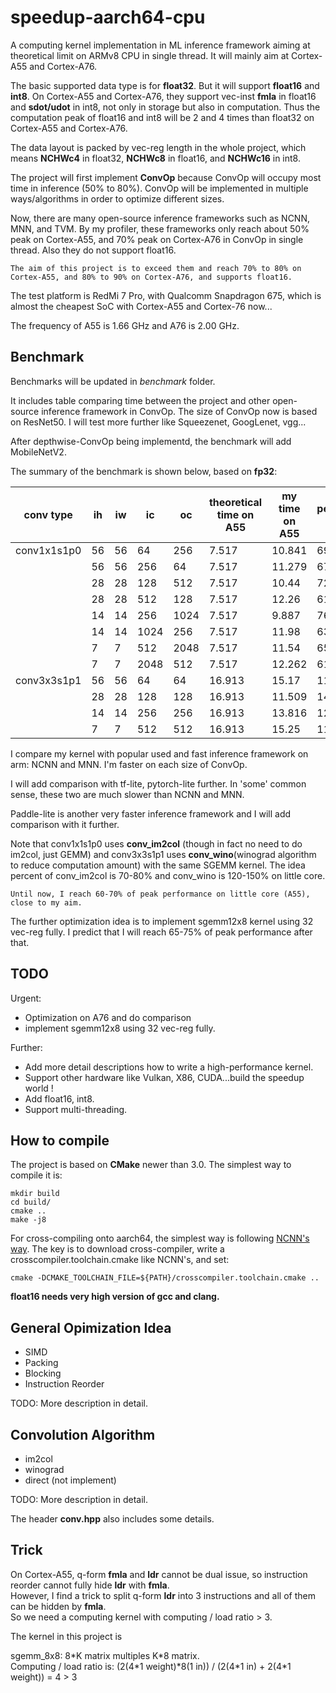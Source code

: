 # speedup-aarch64-cpu
A computing kernel implementation in ML inference framework aiming at theoretical limit on ARMv8 CPU in single thread. It will mainly aim at Cortex-A55 and Cortex-A76.

The basic supported data type is for <b>float32</b>. But it will support <b>float16</b> and <b>int8</b>. On Cortex-A55 and Cortex-A76, they support vec-inst <b>fmla</b> in float16 and <b>sdot/udot</b> in int8, not only in storage but also in computation. Thus the computation peak of float16 and int8 will be 2 and 4 times than float32 on Cortex-A55 and Cortex-A76.

The data layout is packed by vec-reg length in the whole project, which means <b>NCHWc4</b> in float32, <b>NCHWc8</b> in float16, and <b>NCHWc16</b> in int8.

The project will first implement <b>ConvOp</b> because ConvOp will occupy most time in inference (50% to 80%). ConvOp will be implemented in multiple ways/algorithms in order to optimize different sizes.

Now, there are many open-source inference frameworks such as NCNN, MNN, and TVM. By my profiler, these frameworks only reach about 50% peak on Cortex-A55, and 70% peak on Cortex-A76 in ConvOp in single thread. Also they do not support float16.

`The aim of this project is to exceed them and reach 70% to 80% on Cortex-A55, and 80% to 90% on Cortex-A76, and supports float16.`

The test platform is RedMi 7 Pro, with Qualcomm Snapdragon 675, which is almost the cheapest SoC with Cortex-A55 and Cortex-76 now...

The frequency of A55 is 1.66 GHz and A76 is 2.00 GHz.

## Benchmark
Benchmarks will be updated in *benchmark* folder.

It includes table comparing time between the project and other open-source inference framework in ConvOp. The size of ConvOp now is based on ResNet50. I will test more further like Squeezenet, GoogLenet, vgg...

After depthwise-ConvOp being implementd, the benchmark will add MobileNetV2.

The summary of the benchmark is shown below, based on <b>fp32</b>:

|  conv type  | ih | iw |  ic  |  oc  | theoretical time on A55 | my time  on A55 | percent % | NCNN time on A55 | MNN time on A55 |
|-------------|----|----|------|------|-------------------------|-----------------|-----------|------------------|-----------------|
| conv1x1s1p0 | 56 | 56 | 64   | 256  |          7.517          |      10.841     |     69    | 14.70            | 19.826          |
|             | 56 | 56 | 256  | 64   |          7.517          |      11.279     |     67    | 17.87            | 19.85           |
|             | 28 | 28 | 128  | 512  |          7.517          |      10.44      |     72    | 12.74            | 16.232          |
|             | 28 | 28 | 512  | 128  |          7.517          |      12.26      |     61    | 15.37            | 18.617          |
|             | 14 | 14 | 256  | 1024 |          7.517          |      9.887      |     76    | 12.97            | 16.304          |
|             | 14 | 14 | 1024 | 256  |          7.517          |      11.98      |     63    | 15.81            | 22.696          |
|             | 7  | 7  | 512  | 2048 |          7.517          |      11.54      |     65    | 13.33            | 19.045          |
|             | 7  | 7  | 2048 | 512  |          7.517          |      12.262     |     61    | 13.84            | 22.407          |
| conv3x3s1p1 | 56 | 56 | 64   | 64   |          16.913         |      15.17      |    111    | 23.50            | 18.736          |
|             | 28 | 28 | 128  | 128  |          16.913         |      11.509     |    147    | 12.89            | 23.006          |
|             | 14 | 14 | 256  | 256  |          16.913         |      13.816     |    122    | 20.67            | 22.703          |
|             | 7  | 7  | 512  | 512  |          16.913         |      15.25      |    111    | 40.13            | 30.391          |

I compare my kernel with popular used and fast inference framework on arm: NCNN and MNN. I'm faster on each size of ConvOp.

I will add comparison with tf-lite, pytorch-lite further. In 'some' common sense, these two are much slower than NCNN and MNN.

Paddle-lite is another very faster inference framework and I will add comparison with it further.

Note that conv1x1s1p0 uses **conv_im2col** (though in fact no need to do im2col, just GEMM) and conv3x3s1p1 uses **conv_wino**(winograd algorithm to reduce computation amount) with the same SGEMM kernel. The idea percent of conv_im2col is 70-80% and conv_wino is 120-150% on little core.

`Until now, I reach 60-70% of peak performance on little core (A55), close to my aim.`

The further optimization idea is to implement sgemm12x8 kernel using 32 vec-reg fully. I predict that I will reach 65-75% of peak performance after that.

## TODO

Urgent:
* Optimization on A76 and do comparison
* implement sgemm12x8 using 32 vec-reg fully.

Further:
* Add more detail descriptions how to write a high-performance kernel.
* Support other hardware like Vulkan, X86, CUDA...build the speedup world !
* Add float16, int8.
* Support multi-threading.


## How to compile

The project is based on <b>CMake</b> newer than 3.0. The simplest way to compile it is:

```
mkdir build
cd build/
cmake ..
make -j8
```

For cross-compiling onto aarch64, the simplest way is following [NCNN's way](https://github.com/Tencent/ncnn/wiki/how-to-build#build-for-arm-cortex-a-family-with-cross-compiling). The key is to download cross-compiler, write a crosscompiler.toolchain.cmake like NCNN's, and set:

`cmake -DCMAKE_TOOLCHAIN_FILE=${PATH}/crosscompiler.toolchain.cmake ..`


**float16 needs very high version of gcc and clang.**

## General Opimization Idea

* SIMD
* Packing
* Blocking
* Instruction Reorder

TODO: More description in detail.

## Convolution Algorithm

* im2col
* winograd
* direct (not implement)

TODO: More description in detail.

The header <b>conv.hpp</b> also includes some details.

## Trick

On Cortex-A55, q-form <b>fmla</b> and <b>ldr</b> cannot be dual issue, so instruction reorder cannot fully hide <b>ldr</b> with <b>fmla</b>.  
However, I find a trick to split q-form <b>ldr</b> into 3 instructions and all of them can be hidden by <b>fmla</b>.  
So we need a computing kernel with computing / load ratio > 3.

The kernel in this project is 


sgemm_8x8: 8\*K matrix multiples K\*8 matrix.  
Computing / load ratio is: (2(4\*1 weight)\*8(1 in)) / (2(4\*1 in) + 2(4\*1 weight)) = 4 > 3